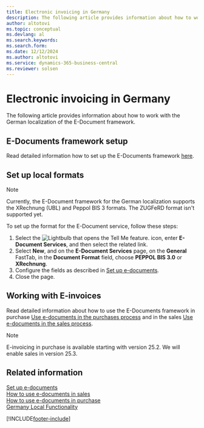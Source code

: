 ```yaml
---
title: Electronic invoicing in Germany
description: The following article provides information about how to work with the German localization of the E-Document framework.
author: altotovi
ms.topic: conceptual
ms.devlang: al
ms.search.keywords:
ms.search.form: 
ms.date: 12/12/2024
ms.author: altotovi
ms.service: dynamics-365-business-central
ms.reviewer: solsen
---
```


# Electronic invoicing in Germany

The following article provides information about how to work with the German localization of the E-Document framework.

## E-Documents framework setup

Read detailed information how to set up the E-Documents framework [here](../../finance-how-setup-edocuments.md).  

## Set up local formats  

> [!NOTE]
> Currently, the E-Document framework for the German localization supports the XRechnung (UBL) and Peppol BIS 3 formats. The ZUGFeRD format isn't supported yet.

To set up the format for the E-Document service, follow these steps:  

1. Select the ![Lightbulb that opens the Tell Me feature.](../../media/ui-search/search_small.png "Tell me what you want to do") icon, enter **E-Document Services**, and then select the related link.
2. Select **New**, and on the **E-Document Services** page, on the **General** FastTab, in the **Document Format** field, choose **PEPPOL BIS 3.0** or **XRechnung**.  
3. Configure the fields as described in [Set up e-documents](../../finance-how-setup-edocuments.md).
4. Close the page.

## Working with E-invoices

Read detailed information about how to use the E-Documents framework in purchase [Use e-documents in the purchases process](../../finance-how-use-edocuments-purchase.md) and in the sales [Use e-documents in the sales process](../../finance-how-use-edocuments.md).  

> [!NOTE]
> E-invoicing in purchase is available starting with version 25.2. We will enable sales in version 25.3.  

## Related information

[Set up e-documents](../../finance-how-setup-edocuments.md)  
[How to use e-documents in sales](../../finance-how-use-edocuments.md)  
[How to use e-documents in purchase](../../finance-how-use-edocuments-purchase.md)  
[Germany Local Functionality](germany-local-functionality.md)  

[!INCLUDE[footer-include](../../includes/footer-banner.md)]
